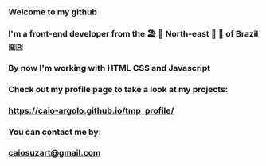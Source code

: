 ### Welcome to my github
### I'm a front-end developer from the 🏖️ 🥥 North-east 🌴 🌊 of Brazil 🇧🇷
### By now I'm working with HTML CSS and Javascript
### Check out my profile page to take a look at my projects:
### https://caio-argolo.github.io/tmp_profile/
### You can contact me by:
### caiosuzart@gmail.com

<!--
**caio-argolo/caio-argolo** is a ✨ _special_ ✨ repository because its `README.md` (this file) appears on your GitHub profile.

Here are some ideas to get you started:

- 🔭 I’m currently working on ...
- 🌱 I’m currently learning ...
- 👯 I’m looking to collaborate on ...
- 🤔 I’m looking for help with ...
- 💬 Ask me about ...
- 📫 How to reach me: ...
- 😄 Pronouns: ...
- ⚡ Fun fact: ...
-->
